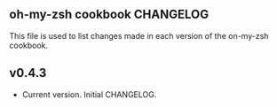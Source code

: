 ## oh-my-zsh cookbook CHANGELOG

This file is used to list changes made in each version of the on-my-zsh cookbook.

v0.4.3
-----
* Current version. Initial CHANGELOG.
